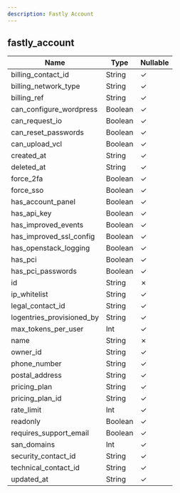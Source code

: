 ```yaml
---
description: Fastly Account
---
```

fastly_account
--------------

| **Name**                  | **Type** | **Nullable** |
| ------------------------- | -------- | ------------ |
| billing_contact_id        | String   | &check;      |
| billing_network_type      | String   | &check;      |
| billing_ref               | String   | &check;      |
| can_configure_wordpress   | Boolean  | &check;      |
| can_request_io            | Boolean  | &check;      |
| can_reset_passwords       | Boolean  | &check;      |
| can_upload_vcl            | Boolean  | &check;      |
| created_at                | String   | &check;      |
| deleted_at                | String   | &check;      |
| force_2fa                 | Boolean  | &check;      |
| force_sso                 | Boolean  | &check;      |
| has_account_panel         | Boolean  | &check;      |
| has_api_key               | Boolean  | &check;      |
| has_improved_events       | Boolean  | &check;      |
| has_improved_ssl_config   | Boolean  | &check;      |
| has_openstack_logging     | Boolean  | &check;      |
| has_pci                   | Boolean  | &check;      |
| has_pci_passwords         | Boolean  | &check;      |
| id                        | String   | &cross;      |
| ip_whitelist              | String   | &check;      |
| legal_contact_id          | String   | &check;      |
| logentries_provisioned_by | String   | &check;      |
| max_tokens_per_user       | Int      | &check;      |
| name                      | String   | &cross;      |
| owner_id                  | String   | &check;      |
| phone_number              | String   | &check;      |
| postal_address            | String   | &check;      |
| pricing_plan              | String   | &check;      |
| pricing_plan_id           | String   | &check;      |
| rate_limit                | Int      | &check;      |
| readonly                  | Boolean  | &check;      |
| requires_support_email    | Boolean  | &check;      |
| san_domains               | Int      | &check;      |
| security_contact_id       | String   | &check;      |
| technical_contact_id      | String   | &check;      |
| updated_at                | String   | &check;      |
